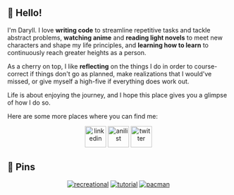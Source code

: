 ## 🙂 Hello!

I'm Daryll. I love **writing code** to streamline repetitive tasks and tackle abstract problems, **watching anime** and **reading light novels** to meet new characters and shape my life principles, and **learning how to learn** to continuously reach greater heights as a person.

As a cherry on top, I like **reflecting** on the things I do in order to course-correct if things don't go as planned, make realizations that I would've missed, or give myself a high-five if everything does work out.

Life is about enjoying the journey, and I hope this place gives you a glimpse of how I do so.

Here are some more places where you can find me:

<div align="center">
    <a href="https://www.linkedin.com/in/daryll-ko/" target="_blank" rel="noopener noreferrer"><img src="https://bankimooncentre.org/wp-content/uploads/2020/05/LinkedIn-Icon-Square.png" alt="linkedin" style="height: 3rem;"></a>
    <a href="https://anilist.co/user/daryll" target="_blank" rel="noopener noreferrer"><img src="https://anilist.co/img/icons/android-chrome-512x512.png" alt="anilist" style="height: 3rem;"></a>
    <a href="https://twitter.com/daryll_ko" target="_blank" rel="noopener noreferrer"><img src="https://seeklogo.com/images/T/twitter-icon-square-logo-108D17D373-seeklogo.com.png" alt="twitter" style="height: 3rem;"></a>
</div>

## 📌 Pins

<div align="center">

[![recreational](https://github-readme-stats.vercel.app/api/pin/?username=daryll-ko&repo=recreational&theme=github_dark)](https://github.com/daryll-ko/recreational)
[![tutorial](https://github-readme-stats.vercel.app/api/pin/?username=daryll-ko&repo=tutorial&theme=github_dark)](https://github.com/daryll-ko/tutorial)
[![pacman](https://github-readme-stats.vercel.app/api/pin/?username=daryll-ko&repo=pacman&theme=github_dark)](https://github.com/daryll-ko/pacman)
    
</div>
